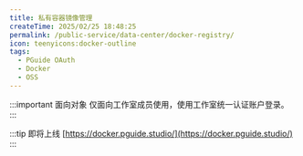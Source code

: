```yaml
---
title: 私有容器镜像管理
createTime: 2025/02/25 18:48:25
permalink: /public-service/data-center/docker-registry/
icon: teenyicons:docker-outline
tags:
  - PGuide OAuth
  - Docker
  - OSS 
---
```

:::important 面向对象
仅面向工作室成员使用，使用工作室统一认证账户登录。
:::

:::tip 即将上线
[https://docker.pguide.studio/](https://docker.pguide.studio/)
:::


